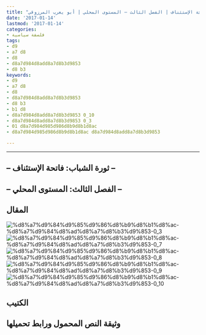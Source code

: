 ```yaml
---
title: "المنعرج الحاسم: ثورة الشباب – فاتحة الإستئناف | الفصل الثالث – المستوى المحلي | أبو يعرب المرزوقي"
date: '2017-01-14'
lastmod: '2017-01-14'
categories:
- فلسفة سياسية
tags:
- d9
- a7 d8
- d8
- d8a7d984d8add8a7d8b3d9853
- d8 b3
keywords:
- d9
- a7 d8
- d8
- d8a7d984d8add8a7d8b3d9853
- d8 b3
- b1 d8
- d8a7d984d8add8a7d8b3d9853 0_10
- d8a7d984d8add8a7d8b3d9853 0_3
- 01 d8a7d984d985d986d8b9d8b1d8ac
- d8a7d984d985d986d8b9d8b1d8ac d8a7d984d8add8a7d8b3d9853

---
```

****

## **– ثورة الشباب: فاتحة الإستئناف –**

## **– الفصل الثالث: المستوى المحلي –**

## المقال

![%d8%a7%d9%84%d9%85%d9%86%d8%b9%d8%b1%d8%ac-%d8%a7%d9%84%d8%ad%d8%a7%d8%b3%d9%853-0_3](https://abouyaarebmarzouki.wordpress.com/wp-content/uploads/2017/01/d8a7d984d985d986d8b9d8b1d8ac-d8a7d984d8add8a7d8b3d9853-0_3.png?w=648) ![%d8%a7%d9%84%d9%85%d9%86%d8%b9%d8%b1%d8%ac-%d8%a7%d9%84%d8%ad%d8%a7%d8%b3%d9%853-0_7](https://abouyaarebmarzouki.wordpress.com/wp-content/uploads/2017/01/d8a7d984d985d986d8b9d8b1d8ac-d8a7d984d8add8a7d8b3d9853-0_7.png?w=648) ![%d8%a7%d9%84%d9%85%d9%86%d8%b9%d8%b1%d8%ac-%d8%a7%d9%84%d8%ad%d8%a7%d8%b3%d9%853-0_8](https://abouyaarebmarzouki.wordpress.com/wp-content/uploads/2017/01/d8a7d984d985d986d8b9d8b1d8ac-d8a7d984d8add8a7d8b3d9853-0_8.png?w=648) ![%d8%a7%d9%84%d9%85%d9%86%d8%b9%d8%b1%d8%ac-%d8%a7%d9%84%d8%ad%d8%a7%d8%b3%d9%853-0_9](https://abouyaarebmarzouki.wordpress.com/wp-content/uploads/2017/01/d8a7d984d985d986d8b9d8b1d8ac-d8a7d984d8add8a7d8b3d9853-0_9.png?w=648) ![%d8%a7%d9%84%d9%85%d9%86%d8%b9%d8%b1%d8%ac-%d8%a7%d9%84%d8%ad%d8%a7%d8%b3%d9%853-0_10](https://abouyaarebmarzouki.wordpress.com/wp-content/uploads/2017/01/d8a7d984d985d986d8b9d8b1d8ac-d8a7d984d8add8a7d8b3d9853-0_10.png?w=648)

## الكتيب

## وثيقة النص المحمول ورابط تحميلها

###
